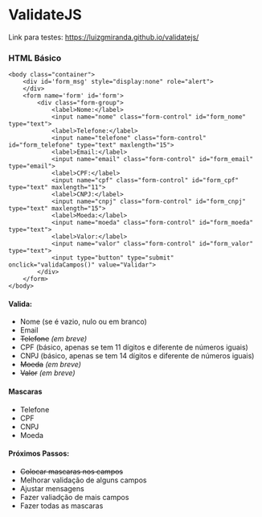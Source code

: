 # ValidateJS
Link para testes: https://luizgmiranda.github.io/validatejs/

### HTML Básico

    <body class="container">
        <div id='form_msg' style="display:none" role="alert">
        </div>
        <form name='form' id='form'>
            <div class="form-group">
                <label>Nome:</label>
                <input name="nome" class="form-control" id="form_nome" type="text">
                <label>Telefone:</label>
                <input name="telefone" class="form-control" id="form_telefone" type="text" maxlength="15">
                <label>Email:</label>
                <input name="email" class="form-control" id="form_email" type="email">
                <label>CPF:</label>
                <input name="cpf" class="form-control" id="form_cpf" type="text" maxlength="11">
                <label>CNPJ:</label>
                <input name="cnpj" class="form-control" id="form_cnpj" type="text" maxlength="15">
                <label>Moeda:</label>
                <input name="moeda" class="form-control" id="form_moeda" type="text">
                <label>Valor:</label>
                <input name="valor" class="form-control" id="form_valor" type="text">
                <input type="button" type="submit" onclick="validaCampos()" value="Validar">
            </div>
        </form>
    </body>

#### Valida:
 - Nome (se é vazio, nulo ou em branco)
 - Email
 - ~~Telefone~~ *(em breve)*
 - CPF (básico, apenas se tem 11 dígitos e diferente de números iguais)
 - CNPJ  (básico, apenas se tem 14 dígitos e diferente de números iguais)
 - ~~Moeda~~ *(em breve)*
 - ~~Valor~~ *(em breve)*

#### Mascaras
 - Telefone
 - CPF
 - CNPJ
 - Moeda

#### Próximos Passos:
 - ~~Colocar mascaras nos campos~~
 - Melhorar validação de alguns campos
 - Ajustar mensagens
 - Fazer valiadção de mais campos
 - Fazer todas as mascaras

